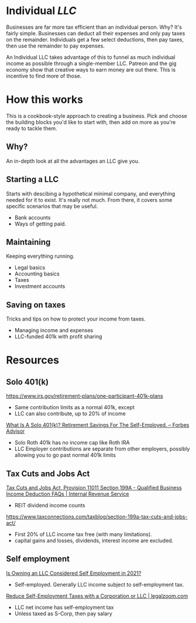 # Individual *LLC*

Businesses are far more tax efficient than an individual person. Why? It's fairly simple. Businesses can deduct all their expenses and only pay taxes on the remainder. Individuals get a few select deductions, then pay taxes, then use the remainder to pay expenses.

An Individual LLC takes advantage of this to funnel as much individual income as possible through a single-member LLC. Patreon and the gig economy show that creative ways to earn money are out there. This is incentive to find more of those.

# How this works
This is a cookbook-style approach to creating a business. Pick and choose the building blocks you'd like to start with, then add on more as you're ready to tackle them.

## Why?
An in-depth look at all the advantages an LLC give you.

## Starting a LLC
Starts with descibing a hypothetical minimal company, and everything needed for it to exist. It's really not much. From there, it covers some specific scenarios that may be useful.

* Bank accounts
* Ways of getting paid.

## Maintaining
Keeping everything running.

* Legal basics
* Accounting basics
* Taxes
* Investment accounts

## Saving on taxes
Tricks and tips on how to protect your income from taxes.

* Managing income and expenses
* LLC-funded 401k with profit sharing

# Resources
## Solo 401(k)
https://www.irs.gov/retirement-plans/one-participant-401k-plans
* Same contribution limits as a normal 401k, except
* LLC can also contribute, up to 20% of income

[What Is A Solo 401(k)? Retirement Savings For The Self-Employed. – Forbes Advisor](https://www.forbes.com/advisor/retirement/solo-401k/)
* Solo Roth 401k has no income cap like Roth IRA
* LLC Employer contributions are separate from other employers, possibly allowing you to go past normal 401k limits

## Tax Cuts and Jobs Act
[Tax Cuts and Jobs Act, Provision 11011 Section 199A - Qualified Business Income Deduction FAQs  | Internal Revenue Service](https://www.irs.gov/newsroom/tax-cuts-and-jobs-act-provision-11011-section-199a-qualified-business-income-deduction-faqs)
* REIT dividend income counts

https://www.taxconnections.com/taxblog/section-199a-tax-cuts-and-jobs-act/
* First 20% of LLC income tax free (with many limitations).
* capital gains and losses, dividends, interest income are excluded.

## Self employment
[Is Owning an LLC Considered Self Employment in 2021?](https://www.fool.com/the-blueprint/is-owning-an-llc-considered-self-employment/)
* Self-employed. Generally LLC income subject to self-employment tax.

[Reduce Self-Employment Taxes with a Corporation or LLC | legalzoom.com](https://www.legalzoom.com/articles/reduce-self-employment-taxes-with-a-corporation-or-llc)
* LLC net income has self-employment tax
* Unless taxed as S-Corp, then pay salary
